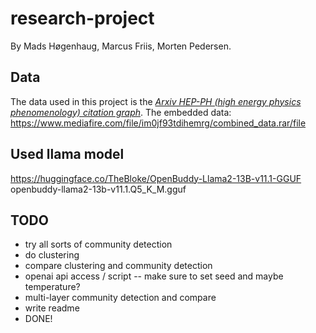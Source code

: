 # research-project

By Mads Høgenhaug, Marcus Friis, Morten Pedersen.

## Data

The data used in this project is the *[Arxiv HEP-PH (high energy physics phenomenology) citation graph](https://snap.stanford.edu/data/cit-HepPh.html)*.
The embedded data: <https://www.mediafire.com/file/im0jf93tdihemrg/combined_data.rar/file>

## Used llama model

<https://huggingface.co/TheBloke/OpenBuddy-Llama2-13B-v11.1-GGUF>
openbuddy-llama2-13b-v11.1.Q5_K_M.gguf

## TODO

* try all sorts of community detection
* do clustering
* compare clustering and community detection
* openai api access / script -- make sure to set seed and maybe temperature?
* multi-layer community detection and compare
* write readme
* DONE!

